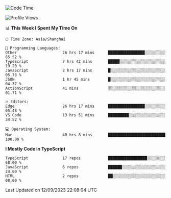 <!--START_SECTION:waka-->
![Code Time](http://img.shields.io/badge/Code%20Time-5%2C140%20hrs%2021%20mins-blue)

![Profile Views](http://img.shields.io/badge/Profile%20Views-0-blue)

📊 **This Week I Spent My Time On** 

```text
🕑︎ Time Zone: Asia/Shanghai

💬 Programming Languages: 
Other                    26 hrs 17 mins      ████████████████░░░░░░░░░   65.52 % 
TypeScript               7 hrs 42 mins       █████░░░░░░░░░░░░░░░░░░░░   19.20 % 
JavaScript               2 hrs 17 mins       █░░░░░░░░░░░░░░░░░░░░░░░░   05.73 % 
JSON                     1 hr 45 mins        █░░░░░░░░░░░░░░░░░░░░░░░░   04.37 % 
ActionScript             41 mins             ░░░░░░░░░░░░░░░░░░░░░░░░░   01.71 % 

🔥 Editors: 
Edge                     26 hrs 17 mins      ████████████████░░░░░░░░░   65.48 % 
VS Code                  13 hrs 51 mins      █████████░░░░░░░░░░░░░░░░   34.52 % 

💻 Operating System: 
Mac                      40 hrs 8 mins       █████████████████████████   100.00 % 
```

**I Mostly Code in TypeScript** 

```text
TypeScript               17 repos            █████████████████░░░░░░░░   68.00 % 
JavaScript               6 repos             ██████░░░░░░░░░░░░░░░░░░░   24.00 % 
HTML                     2 repos             ██░░░░░░░░░░░░░░░░░░░░░░░   08.00 % 
```




 Last Updated on 12/09/2023 22:08:04 UTC
<!--END_SECTION:waka-->
